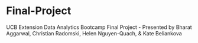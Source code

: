 # Final-Project
UCB Extension Data Analytics Bootcamp Final Project - Presented by Bharat Aggarwal, Christian Radomski, Helen Nguyen-Quach, &amp; Kate Beliankova
